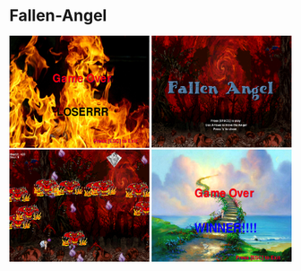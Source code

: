 # Fallen-Angel
<img src = "https://github.com/CWu7657/Fallen-Angel/blob/master/Game%20Plan/1.PNG" width = "250" height = "200">
<img src = "https://github.com/CWu7657/Fallen-Angel/blob/master/Game%20Plan/2.PNG" width = "250" height = "200">
<img src = "https://github.com/CWu7657/Fallen-Angel/blob/master/Game%20Plan/3.PNG" width = "250" height = "200">
<img src = "https://github.com/CWu7657/Fallen-Angel/blob/master/Game%20Plan/4.PNG" width = "250" height = "200">
